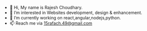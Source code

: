- 👋 Hi, My name is Rajesh Choudhary.
- 👀 I’m interested in Websites development, design & enhancement.
- 🌱 I’m currently working on react,angular,nodejs,python.
- 📫 Reach me via 15rafach.49@gmail.com

<!---
RajeshCh17/RajeshCh17 is a ✨ special ✨ repository because its `README.md` (this file) appears on your GitHub profile.
You can click the Preview link to take a look at your changes.
--->
